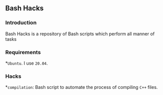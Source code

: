 ## Bash Hacks

### Introduction

Bash Hacks is a repository of Bash scripts which perform all manner of tasks

### Requirements

*`Ubuntu`. I use `20.04`.

### Hacks

*`compilation`: Bash script to automate the process of compiling `C++` files. 

